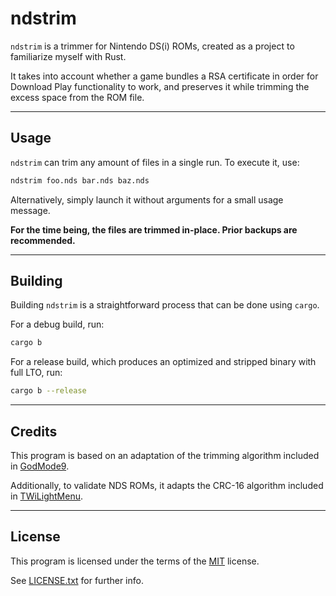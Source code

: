 # ndstrim

`ndstrim` is a trimmer for Nintendo DS(i) ROMs, created as a project to familiarize myself with
Rust.

It takes into account whether a game bundles a RSA certificate in order for Download Play
functionality to work, and preserves it while trimming the excess space from the ROM file.

-----

## Usage

`ndstrim` can trim any amount of files in a single run. To execute it, use:

```bash
ndstrim foo.nds bar.nds baz.nds
```

Alternatively, simply launch it without arguments for a small usage message.

**For the time being, the files are trimmed in-place. Prior backups are recommended.**

-----

## Building

Building `ndstrim` is a straightforward process that can be done using `cargo`.

For a debug build, run:

```bash
cargo b
```

For a release build, which produces an optimized and stripped binary with full LTO, run:

```bash
cargo b --release
```

-----

## Credits

This program is based on an adaptation of the trimming algorithm included in [GodMode9][1].

Additionally, to validate NDS ROMs, it adapts the CRC-16 algorithm included in [TWiLightMenu][2].

-----

## License

This program is licensed under the terms of the [MIT][3] license.

See [LICENSE.txt][4] for further info.


[1]:https://github.com/d0k3/GodMode9
[2]:https://github.com/DS-Homebrew/TWiLightMenu
[3]:https://choosealicense.com/licenses/mit/
[4]:./LICENSE.txt
